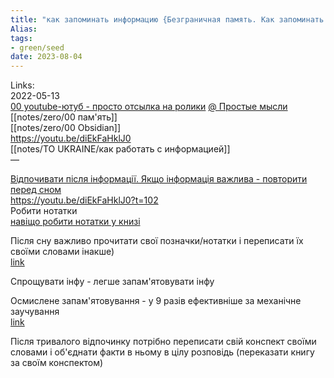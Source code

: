 ```yaml
---
title: "как запоминать информацию {Безграничная память. Как запоминать информацию}"
Alias: 
tags:
- green/seed
date: 2023-08-04
---
```

Links:  
2022-05-13  
[00 youtube-ютуб - просто отсылка на ролики](00%20youtube-ютуб%20-%20просто%20отсылка%20на%20ролики.md) [@ Простые мысли](@%20Простые%20мысли.md)  
[[notes/zero/00 пам'ять]]  
[[notes/zero/00 Obsidian]]  
https://youtu.be/diEkFaHklJ0  
[[notes/TO UKRAINE/как работать с информацией]]  
— 

[Відпочивати після інформації. Якщо інформація важлива - повторити перед сном](notes/Відпочивати%20після%20інформації.%20Якщо%20інформація%20важлива%20-%20повторити%20перед%20сном.md)  
https://youtu.be/diEkFaHklJ0?t=102  
Робити нотатки  
[навіщо робити нотатки у книзі](notes/навіщо%20робити%20нотатки%20у%20книзі.md)

Після сну важливо прочитати свої позначки/нотатки і переписати їх своїми словами інакше)  
[link](https://www.youtube.com/watch?v=diEkFaHklJ0&list=WL&index=2&t=102s) 

Спрощувати інфу - легше запам'ятовувати інфу

Осмислене запам'ятовування - у 9 разів ефективніше за механічне заучування  
[link](https://youtu.be/diEkFaHklJ0?t=206)

Після тривалого відпочинку потрібно переписати свій конспект своїми словами і об'єднати факти в ньому в цілу розповідь (переказати книгу за своїм конспектом)